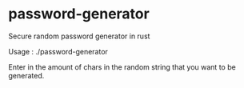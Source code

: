 # password-generator
Secure random password generator in rust

Usage : ./password-generator

Enter in the amount of chars in the random string that you want to be generated.
